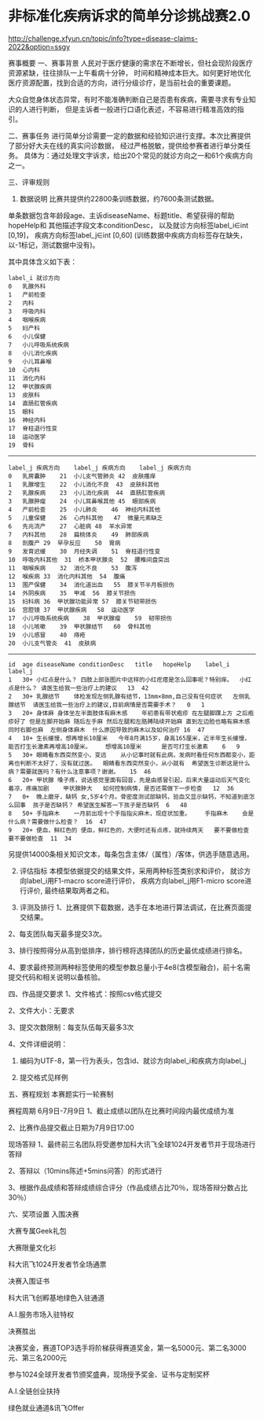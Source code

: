 # 非标准化疾病诉求的简单分诊挑战赛2.0

http://challenge.xfyun.cn/topic/info?type=disease-claims-2022&option=ssgy





赛事概要
一、赛事背景
人民对于医疗健康的需求在不断增长，但社会现阶段医疗资源紧缺，往往排队一上午看病十分钟，
时间和精神成本巨大。如何更好地优化医疗资源配置，找到合适的方向，进行分级诊疗，是当前社会的重要课题。

大众自觉身体状态异常，有时不能准确判断自己是否患有疾病，需要寻求有专业知识的人进行判断，
但是主诉者一般进行口语化表述，不容易进行精准高效的指引。

二、赛事任务
进行简单分诊需要一定的数据和经验知识进行支撑。本次比赛提供了部分好大夫在线的真实问诊数据，
经过严格脱敏，提供给参赛者进行单分类任务。
具体为：通过处理文字诉求，给出20个常见的就诊方向之一和61个疾病方向之一。

三、评审规则
1. 数据说明
比赛共提供约22800条训练数据，约7600条测试数据。

单条数据包含年龄段age、主诉diseaseName、标题title、希望获得的帮助hopeHelp和
其他描述字段文本conditionDesc，
以及就诊方向标签label_i∈int [0,19]，
疾病方向标签label_j∈int [0,60] (训练数据中疾病方向标签存在缺失，以-1标记，测试数据中没有)。

其中具体含义如下表：

```
label_i	就诊方向
0	乳腺外科
1	产前检查
2	内科
3	呼吸内科
4	咽喉疾病
5	妇产科
6	小儿保健
7	小儿呼吸系统疾病
8	小儿消化疾病
9	小儿耳鼻喉
10	心内科
11	消化内科
12	甲状腺疾病
13	皮肤科
14	直肠肛管疾病
15	眼科
16	神经内科
17	脊柱退行性变
18	运动医学
19	骨科
```

-----------------------------------------

```
label_j	疾病方向	label_j	疾病方向	label_j	疾病方向
0	乳房囊肿	21	小儿支气管肺炎	42	皮肤瘙痒
1	乳腺增生	22	小儿消化不良	43	皮肤科其他
2	乳腺疾病	23	小儿消化疾病	44	直肠肛管疾病
3	乳腺肿瘤	24	小儿耳鼻喉其他	45	眼部疾病
4	产前检查	25	小儿肺炎	46	神经内科其他
5	儿童保健	26	心内科其他	47	微量元素缺乏
6	先兆流产	27	心脏病	48	羊水异常
7	内科其他	28	扁桃体炎	49	肺部疾病
8	剖腹产	29	早孕反应	50	胃病
9	发育迟缓	30	月经失调	51	脊柱退行性变
10	呼吸内科其他	31	桥本甲状腺炎	52	腰椎间盘突出
11	咽喉疾病	32	消化不良	53	腹泻
12	喉疾病	33	消化内科其他	54	腹痛
13	围产保健	34	消化道出血	55	膝关节半月板损伤
14	外阴疾病	35	甲减	56	膝关节损伤
15	妇科病	36	甲状腺功能异常	57	膝关节韧带损伤
16	宫腔镜	37	甲状腺疾病	58	运动医学
17	小儿呼吸系统疾病	38	甲状腺瘤	59	韧带损伤
18	小儿咳嗽	39	甲状腺结节	60	骨科其他
19	小儿感冒	40	痔疮		
20	小儿支气管炎	41	皮肤病		
```

-----------------------------------------

```
id	age	diseaseName	conditionDesc	title	hopeHelp	label_i	label_j
1	30+	小红点是什么？	四肢上部张图片中这样的小红疙瘩是怎么回事呢？特别痒。	小红点是什么？	请医生给我一些治疗上的建议	13	42
2	30+	乳腺结节	体检发现左侧乳腺有结节，13mm×8mm,自己没有任何症状	左侧乳腺结节	请医生给我一些治疗上的建议,目前病情是否需要手术？	0	1
3	20+	身体麻 身体坐左半面肢体有麻木感	年初患有带状疱疹 在左腿脚踝上方 之后疱疹好了 但是左脚开始麻 随后左手麻 然后左腿和左胳膊陆续开始麻 直到左边脸也略有麻木感 同时右脚也麻	左侧身体麻木	什么原因导致的麻木以及如何治疗	16	47
4	10+	生长缓慢，想再增长10厘米	今年8月满15岁，身高165厘米，近半年生长缓慢，能否打生长激素再增高10厘米。	想增高10厘米　	是否可打生长激素	6	9
5	30+	眼睛看东西突然变小，变远	从小记事时就有此病，发病时看任何东西都变小，距离也判断不太好了，没有就过医。	眼睛看东西突然变小，从小就有	希望医生诊断这是什么病？需要就医吗？有什么注意事项？谢谢。	15	46
6	20+	甲状腺	嗓子疼，说话感觉里面有回音，先是由感冒引起，后来大量运动后天气变化着凉，疼痛加剧	甲状腺肿大	如何控制病情，是否还需做下一步检查	12	36
7	0+	晚上磨牙，缺钙	女,5岁4个月。骨密度测试部缺钙，验血又显示缺钙，不知道到底怎么回事	孩子是否缺钙？	希望医生解答一下孩子是否缺钙	6	48
8	50+	手指麻木	一月前出现十个手指指尖麻木，现症状加重。	手指麻木	会是什么病？需要做什么检查？	16	47
9	20+	便血，鲜红色的	便血，鲜红色的，大便时还有点疼，就持续两天	要不要做检查	要不要做检查	11	34
```



另提供14000条相关知识文本，每条包含主体/（属性）/客体，供选手随意选用。

2. 评估指标
本模型依据提交的结果文件，采用两种标签类别求和评价，
就诊方向label_i用F1-macro score进行评价，
疾病方向label_j用F1-micro score进行评价,
最终结果取两者之和。

3. 评测及排行
1、比赛提供下载数据，选手在本地进行算法调试，在比赛页面提交结果。

2、每支团队每天最多提交3次。

3、排行按照得分从高到低排序，排行榜将选择团队的历史最优成绩进行排名。

4、要求最终预测两种标签使用的模型参数总量小于4e8(含模型融合)，前十名需提交代码和相关说明以备核验。

四、作品提交要求
1、文件格式：按照csv格式提交

2、文件大小：无要求

3、提交次数限制：每支队伍每天最多3次

4、文件详细说明：

1) 编码为UTF-8，第一行为表头，包含id、就诊方向label_i和疾病方向label_j

2) 提交格式见样例

五、赛程规划
本赛题实行一轮赛制

赛程周期 6月9日-7月9日
1、截止成绩以团队在比赛时间段内最优成绩为准

2、比赛作品提交截止日期为7月9日17:00

现场答辩
1、最终前三名团队将受邀参加科大讯飞全球1024开发者节并于现场进行答辩

2、答辩以（10mins陈述+5mins问答）的形式进行

3、根据作品成绩和答辩成绩综合评分（作品成绩占比70％，现场答辩分数占比30％）

六、奖项设置
入围决赛

大赛专属Geek礼包

大赛限量文化衫

科大讯飞1024开发者节全场通票

决赛入围证书

科大讯飞创孵基地绿色入驻通道

A.I.服务市场入驻特权

决赛胜出

决赛奖金，赛道TOP3选手将阶梯获得赛道奖金，第一名5000元、第二名3000元、第三名2000元

参与1024全球开发者节颁奖盛典，现场授予奖金、证书与定制奖杯

A.I.全链创业扶持

绿色就业通道&讯飞Offer
